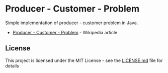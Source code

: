 # Producer - Customer - Problem
Simple implementation of producer - customer problem in Java.

* [Producer - Customer - Problem](https://en.wikipedia.org/wiki/Producer%E2%80%93consumer_problem) - Wikipedia article 


## License
This project is licensed under the MIT License - see the [LICENSE.md](LICENSE.md) file for details
